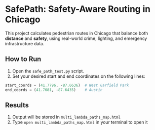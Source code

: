 # SafePath: Safety-Aware Routing in Chicago

This project calculates pedestrian routes in Chicago that balance both **distance** and **safety**, using real-world crime, lighting, and emergency infrastructure data.

## How to Run

1. Open the `safe_path_test.py` script.
2. Set your desired start and end coordinates on the following lines:

```python
start_coords = (41.7796, -87.6636)  # West Garfield Park  
end_coords = (41.7681, -87.6435)    # Austin
```

## Results

1. Output will be stored in `multi_lambda_paths_map.html`
2. Type `open multi_lambda_paths_map.html` in your terminal to open it
